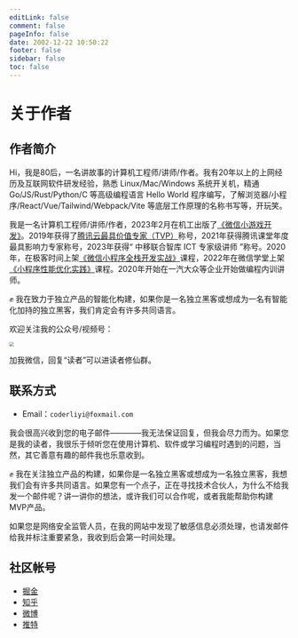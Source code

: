 ```yaml
---
editLink: false
comment: false
pageInfo: false
date: 2002-12-22 10:50:22
footer: false
sidebar: false
toc: false
---
```

# 关于作者

<script setup>
import { VPTeamMembers } from 'vitepress/theme'

const members = [
  {
    avatar: 'https://yishulun.com/avatar.png',
    name: 'LIYI',
    title: '一名讲故事的计算机工程师/讲师/作者',
    links: [
      { icon: 'github', link: 'https://github.com/rixingyike' },
      { icon: 'twitter', link: 'https://twitter.com/coderliyi' }
    ]
  },
]
</script>

<VPTeamMembers size="small" :members="members" />

## 作者简介

Hi，我是80后，一名讲故事的计算机工程师/讲师/作者。我有20年以上的上网经历及互联网软件研发经验，熟悉 Linux/Mac/Windows 系统开关机，精通 Go/JS/Rust/Python/C 等高级编程语言 Hello World 程序编写，了解浏览器/小程序/React/Vue/Tailwind/Webpack/Vite 等底层工作原理的名称书写等，开玩笑。

我是一名计算机工程师/讲师/作者，2023年2月在机工出版了[《微信小游戏开发》](https://item.jd.com/13728755.html)。2019年获得了[腾讯云最具价值专家（TVP）](https://cloud.tencent.com/tvp/124)称号，2021年获得腾讯课堂年度最具影响力专家称号，2023年获得“ 中移联合智库 ICT 专家级讲师 ”称号。2020年，在极客时间上架[《微信小程序全栈开发实战》](http://gk.link/a/10AdC)课程，2022年在微信学堂上架[《小程序性能优化实践》](https://developers.weixin.qq.com/community/business/course/000606628dc2e86dc0ddcbb115940d)课程。2020年开始在一汽大众等企业开始做编程内训讲师。

✊ 我在致力于独立产品的智能化构建，如果你是一名独立黑客或想成为一名有智能化加持的独立黑客，我们肯定会有许多共同语言。

<!-- Hi，我是一名讲故事的计算机工程师/讲师/作者，著有《微信小游戏开发》等计算机图书，录过极客时间《微信小程序全栈开发实战》、微信学堂《小程序性能优化实践》等视频课程。 -->

欢迎关注我的公众号/视频号：

<img src="https://yishulun.com/yslqrcode.jpg" style="zoom: 50%;" />

加我微信，回复“读者”可以进读者修仙群。

## 联系方式

- Email：`coderliyi@foxmail.com`

我会很高兴收到您的电子邮件————我无法保证回复，但我会尽力而为。如果您是我的读者，我很乐于倾听您在使用计算机、软件或学习编程时遇到的问题，当然，其它善意有趣的邮件我也乐意收到。

✊ 我在关注独立产品的构建，如果你是一名独立黑客或想成为一名独立黑客，我想我们会有许多共同语言。如果您有一个点子，正在寻找技术合伙人，为什么不给我发一个邮件呢？讲一讲你的想法，或许我们可以合作呢，或者我能帮助你构建MVP产品。

如果您是网络安全监管人员，在我的网站中发现了敏感信息必须处理，也请发邮件给我并标注重要紧急，我收到后会第一时间处理。

## 社区帐号

- [掘金](https://juejin.cn/user/2400989124504286)
- [知乎](https://www.zhihu.com/people/liyi2005)
- [微博](https://weibo.com/u/2820420060)
- [推特](https://twitter.com/coderliyi)

<!-- 
## 赞赏

欢迎赞赏，以支持本站更新。

|   <img src="./public/wexinpaycode.jpg" alt="微信" style="zoom:25%;max-width: 800px;" />   |   <img src="./public/zhifubaopaycode.jpg" alt="支付宝" style="zoom:25%;max-width: 800px;" />   |
| ---- | ---- | 
-->
